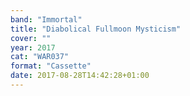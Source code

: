 ```yaml
---
band: "Immortal"
title: "Diabolical Fullmoon Mysticism"
cover: ""
year: 2017
cat: "WAR037"
format: "Cassette"
date: 2017-08-28T14:42:28+01:00
---
```

